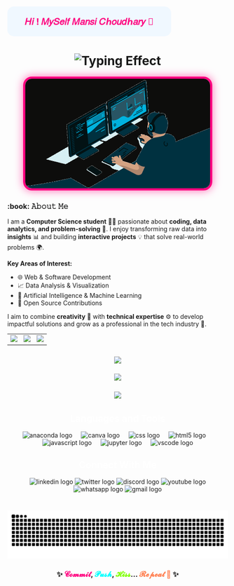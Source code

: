<!-- Fancy Greeting in a light-colored box -->
<div align="center" style="background-color:#f0f8ff; padding: 20px 40px; border-radius: 15px; display: inline-block;">
  <h2 style="margin:0; color:#ff007f; font-family: 'Segoe UI', sans-serif;">
    𝐻𝑖 ! 𝑀𝑦𝑆𝑒𝑙𝑓 𝑀𝑎𝑛𝑠𝑖 𝐶ℎ𝑜𝑢𝑑ℎ𝑎𝑟𝑦 👋
  </h2>
</div>



<h1 align="center">
  <img src="https://readme-typing-svg.herokuapp.com?font=Fira+Code&size=50&duration=2000&pause=500&center=true&vCenter=true&width=700&lines=I'm+a+Student!!;I'm+a+Developer!!;I'm+a+Data+Enthusiast!!&colors=ff007f,00ff00,00ffff" alt="Typing Effect" />
</h1>


<!-- 3. GIF (larger, no border) -->
<p align="center">
  <img src="https://raw.githubusercontent.com/Potential17/Potential17/master/user%20(2).gif" height="250" style="border: 5px solid #ff007f; border-radius: 20px; box-shadow: 0 0 20px #ff69b4;" />
</p>
<h3 align="Left">:book: 𝙰𝚋𝚘𝚞𝚝 𝙼𝚎 </h3>

I am a **Computer Science student** 👩‍💻 passionate about **coding, data analytics, and problem-solving** 🧩. I enjoy transforming raw data into **insights** 📊 and building **interactive projects** 💡 that solve real-world problems 🌍.  

**Key Areas of Interest:**  
- 🌐 Web & Software Development  
- 📈 Data Analysis & Visualization  
- 🤖 Artificial Intelligence & Machine Learning  
- 👐 Open Source Contributions  

I aim to combine **creativity** 🎨 with **technical expertise** ⚙️ to develop impactful solutions and grow as a professional in the tech industry 🚀.

<div align="center">

<table>
  <tr>
    <td>
      <img src="https://github-readme-stats.vercel.app/api/top-langs/?username=Mansi287-debug&layout=compact&theme=radical" />
    </td>
    <td>
      <img src="https://github-readme-stats.vercel.app/api?username=Mansi287-debug&show_icons=true&theme=radical" />
    </td>
    <td>
      <img src="https://streak-stats.demolab.com/?user=Mansi287-debug&theme=radical" />
    </td>
  </tr>
</table>

###

<img align="center" height="150" src="https://i.imgflip.com/65efzo.gif"  />

###

</div>

<!----Profile Views------------->
<div align="Center">
  <img src="https://visitor-badge.laobi.icu/badge?page_id=Mansi287-Debug.Mansi287-Debug&left_color=darkslateblue&right_color=darkturquoise&left_text=Profile%20Views"  />
</div>

###
<!-- 5. Bottom row: Contribution Graph -->
<p align="center">
  <img src="https://github-readme-activity-graph.vercel.app/graph?username=Mansi287-Debug&radius=16&theme=redical&area=true&order=5&hide_border=false&hide_title=false&custom_title=Contribution" height="300" />
</p>

<!-- Tech Stack Heading -->
<h2 align="center" style="color:white;">Languages and Tools</h2>

<div align="center">
  <img src="https://cdn.jsdelivr.net/gh/devicons/devicon/icons/anaconda/anaconda-original.svg" height="40" alt="anaconda logo"  />
  <img width="12" />
  <img src="https://cdn.jsdelivr.net/gh/devicons/devicon/icons/canva/canva-original.svg" height="40" alt="canva logo"  />
  <img width="12" />
  <img src="https://cdn.jsdelivr.net/gh/devicons/devicon/icons/css3/css3-original.svg" height="40" alt="css logo"  />
  <img width="12" />
  <img src="https://cdn.jsdelivr.net/gh/devicons/devicon/icons/html5/html5-original.svg" height="40" alt="html5 logo"  />
  <img width="12" />
  <img src="https://cdn.jsdelivr.net/gh/devicons/devicon/icons/javascript/javascript-plain.svg" height="40" alt="javascript logo"  />
  <img width="12" />
  <img src="https://cdn.jsdelivr.net/gh/devicons/devicon/icons/jupyter/jupyter-original-wordmark.svg" height="40" alt="jupyter logo"  />
  <img width="12" />
  <img src="https://cdn.jsdelivr.net/gh/devicons/devicon/icons/vscode/vscode-original.svg" height="40" alt="vscode logo"  />
</div>

  <h2 align="center" style="color:white;">Connect With Me</h2>
  
  <div align="Center">
  <img src="https://img.shields.io/static/v1?message=LinkedIn&logo=linkedin&label=&color=0077B5&logoColor=white&labelColor=&style=for-the-badge" height="35" alt="linkedin logo"  />
  <img src="https://img.shields.io/static/v1?message=Twitter&logo=twitter&label=&color=1DA1F2&logoColor=white&labelColor=&style=for-the-badge" height="35" alt="twitter logo"  />
  <img src="https://img.shields.io/static/v1?message=Discord&logo=discord&label=&color=7289DA&logoColor=white&labelColor=&style=for-the-badge" height="35" alt="discord logo"  />
  <img src="https://img.shields.io/static/v1?message=Youtube&logo=youtube&label=&color=FF0000&logoColor=white&labelColor=&style=for-the-badge" height="35" alt="youtube logo"  />
  <img src="https://img.shields.io/static/v1?message=Whatsapp&logo=whatsapp&label=&color=25D366&logoColor=white&labelColor=&style=for-the-badge" height="35" alt="whatsapp logo"  />
  <img src="https://img.shields.io/static/v1?message=Gmail&logo=gmail&label=&color=EA4335&logoColor=white&labelColor=&style=for-the-badge" height="35" alt="gmail logo" />  
</div>

###
###
###

###

<br clear="both">

<img src="https://raw.githubusercontent.com/Mansi287-debug/Mansi/output/snake.svg" alt="Snake animation" />

<!-- Quote in light/fancy font -->
<h3 align="center">
  ✨ <span style="color:#ff007f;">𝓒𝓸𝓶𝓶𝓲𝓽</span>, 
  <span style="color:#00ffff;">𝓟𝓾𝓼𝓱</span>, 
  <span style="color:#7fff00;">𝓗𝓲𝓼𝓼</span>… 
  <span style="color:#ff7f50;">𝓡𝓮𝓹𝓮𝓪𝓽 🐍</span> ✨
</h3>

###
